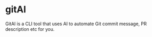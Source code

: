 # gitAI

GitAI is a CLI tool that uses AI to automate Git commit message, PR description etc for you.
